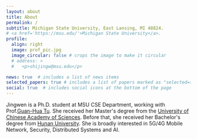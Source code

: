 ```yaml
---
layout: about
title: About
permalink: /
subtitle: Michigan State University, East Lansing, MI 48824.
# <a href='https://msu.edu/'>Michigan State University</a>.
profile:
  align: right
  image: prof_pic.jpg
  image_circular: false # crops the image to make it circular
  # address: >
  #   <p>shijingw@msu.edu</p>

news: true  # includes a list of news items
selected_papers: true # includes a list of papers marked as "selected={true}"
social: true  # includes social icons at the bottom of the page
---
```


Jingwen is a Ph.D. student at MSU CSE Department, working with Prof.[Guan-Hua Tu](https://www.cse.msu.edu/~ghtu/index.html). She received her Master's degree from the [University of Chinese Academy of Sciences](https://english.ucas.ac.cn/). Before that, she received her Bachelor's degree from [Hunan University](http://www-en.hnu.edu.cn/index.htm). She is broadly interested in 5G/4G Mobile Network, Security, Distributed Systems and AI.